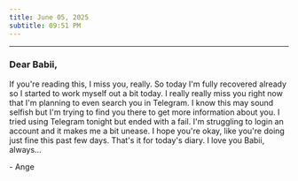 ```yaml
---
title: June 05, 2025
subtitle: 09:51 PM
---
```

---

### Dear Babii,

If you're reading this, I miss you, really. So today I'm fully recovered already so I started to work myself out a bit today. I really really miss you right now that I'm planning to even search you in Telegram. I know this may sound selfish but I'm trying to find you there to get more information about you. I tried using Telegram tonight but ended with a fail. I'm struggling to login an account and it makes me a bit unease. I hope you're okay, like you're doing just fine this past few days. That's it for today's diary. I love you Babii, always...

\- Ange
